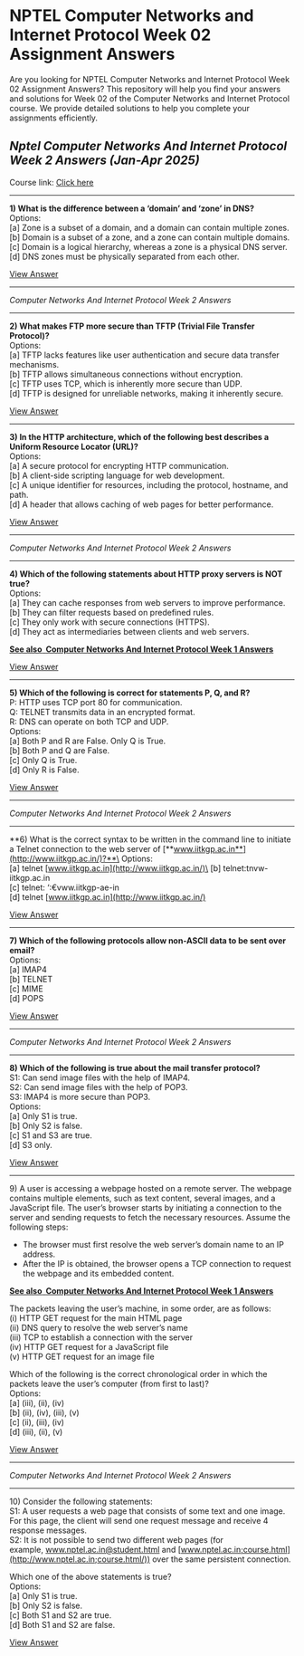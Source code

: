 # NPTEL Computer Networks and Internet Protocol Week 02 Assignment Answers

Are you looking for NPTEL Computer Networks and Internet Protocol Week 02 Assignment Answers? This repository will help you find your answers and solutions for Week 02 of the Computer Networks and Internet Protocol course. We provide detailed solutions to help you complete your assignments efficiently.

## _Nptel Computer Networks And Internet Protocol Week 2 Answers (Jan-Apr 2025)_

Course link: [Click here](https://onlinecourses.nptel.ac.in/noc25_cs15/course)

***

**1) What is the difference between a ‘domain’ and ‘zone’ in DNS?**\
Options:\
\[a] Zone is a subset of a domain, and a domain can contain multiple zones.\
\[b] Domain is a subset of a zone, and a zone can contain multiple domains.\
\[c] Domain is a logical hierarchy, whereas a zone is a physical DNS server.\
\[d] DNS zones must be physically separated from each other.

[View Answer](https://my.progiez.com/courses/computer-networks-and-internet-protocol-nptel-answers/)

***

_Computer Networks And Internet Protocol Week 2 Answers_

***

**2) What makes FTP more secure than TFTP (Trivial File Transfer Protocol)?**\
Options:\
\[a] TFTP lacks features like user authentication and secure data transfer mechanisms.\
\[b] TFTP allows simultaneous connections without encryption.\
\[c] TFTP uses TCP, which is inherently more secure than UDP.\
\[d] TFTP is designed for unreliable networks, making it inherently secure.

[View Answer](https://my.progiez.com/courses/computer-networks-and-internet-protocol-nptel-answers/)

***

**3) In the HTTP architecture, which of the following best describes a Uniform Resource Locator (URL)?**\
Options:\
\[a] A secure protocol for encrypting HTTP communication.\
\[b] A client-side scripting language for web development.\
\[c] A unique identifier for resources, including the protocol, hostname, and path.\
\[d] A header that allows caching of web pages for better performance.

[View Answer](https://my.progiez.com/courses/computer-networks-and-internet-protocol-nptel-answers/)

***

_Computer Networks And Internet Protocol Week 2 Answers_

***

**4) Which of the following statements about HTTP proxy servers is NOT true?**\
Options:\
\[a] They can cache responses from web servers to improve performance.\
\[b] They can filter requests based on predefined rules.\
\[c] They only work with secure connections (HTTPS).\
\[d] They act as intermediaries between clients and web servers.

[****See also**  **Computer Networks And Internet Protocol Week 1 Answers****](https://progiez.com/computer-networks-and-internet-protocol-week-1-answers)

[View Answer](https://my.progiez.com/courses/computer-networks-and-internet-protocol-nptel-answers/)

***

**5) Which of the following is correct for statements P, Q, and R?**\
P: HTTP uses TCP port 80 for communication.\
Q: TELNET transmits data in an encrypted format.\
R: DNS can operate on both TCP and UDP.\
Options:\
\[a] Both P and R are False. Only Q is True.\
\[b] Both P and Q are False.\
\[c] Only Q is True.\
\[d] Only R is False.

[View Answer](https://my.progiez.com/courses/computer-networks-and-internet-protocol-nptel-answers/)

***

_Computer Networks And Internet Protocol Week 2 Answers_

***

**6) What is the correct syntax to be written in the command line to initiate a Telnet connection to the web server of [**www.iitkgp.ac.in**](http://www.iitkgp.ac.in/)?**\
Options:\
\[a] telnet [www.iitkgp.ac.in](http://www.iitkgp.ac.in/)\
\[b] telnet:tnvw-iitkgp.ac.in\
\[c] telnet: ‘:€vww\.iitkgp-ae-in\
\[d] telnet [www.iitkgp.ac.in](http://www.iitkgp.ac.in/)

[View Answer](https://my.progiez.com/courses/computer-networks-and-internet-protocol-nptel-answers/)

***

**7) Which of the following protocols allow non-ASCII data to be sent over email?**\
Options:\
\[a] IMAP4\
\[b] TELNET\
\[c] MIME\
\[d] POPS

[View Answer](https://my.progiez.com/courses/computer-networks-and-internet-protocol-nptel-answers/)

***

_Computer Networks And Internet Protocol Week 2 Answers_

***

**8) Which of the following is true about the mail transfer protocol?**\
S1: Can send image files with the help of IMAP4.\
S2: Can send image files with the help of POP3.\
S3: IMAP4 is more secure than POP3.\
Options:\
\[a] Only S1 is true.\
\[b] Only S2 is false.\
\[c] S1 and S3 are true.\
\[d] S3 only.

[View Answer](https://my.progiez.com/courses/computer-networks-and-internet-protocol-nptel-answers/)

***

9\) A user is accessing a webpage hosted on a remote server. The webpage contains multiple elements, such as text content, several images, and a JavaScript file. The user’s browser starts by initiating a connection to the server and sending requests to fetch the necessary resources. Assume the following steps:

- The browser must first resolve the web server’s domain name to an IP address.
- After the IP is obtained, the browser opens a TCP connection to request the webpage and its embedded content.

[****See also**  **Computer Networks And Internet Protocol Week 1 Answers****](https://progiez.com/computer-networks-and-internet-protocol-week-1-answers)

The packets leaving the user’s machine, in some order, are as follows:\
(i) HTTP GET request for the main HTML page\
(ii) DNS query to resolve the web server’s name\
(iii) TCP to establish a connection with the server\
(iv) HTTP GET request for a JavaScript file\
(v) HTTP GET request for an image file

Which of the following is the correct chronological order in which the packets leave the user’s computer (from first to last)?\
Options:\
\[a] (iii), (ii), (iv)\
\[b] (ii), (iv), (iii), (v)\
\[c] (ii), (iii), (iv)\
\[d] (iii), (ii), (v)

[View Answer](https://my.progiez.com/courses/computer-networks-and-internet-protocol-nptel-answers/)

***

_Computer Networks And Internet Protocol Week 2 Answers_

***

10\) Consider the following statements:\
S1: A user requests a web page that consists of some text and one image. For this page, the client will send one request message and receive 4 response messages.\
S2: It is not possible to send two different web pages (for example, <www.nptel.ac.in@student.html> and [www.nptel.ac.in;course.html](http://www.nptel.ac.in;course.html/)) over the same persistent connection.

Which one of the above statements is true?\
Options:\
\[a] Only S1 is true.\
\[b] Only S2 is false.\
\[c] Both S1 and S2 are true.\
\[d] Both S1 and S2 are false.

[View Answer](https://my.progiez.com/courses/computer-networks-and-internet-protocol-nptel-answers/)

